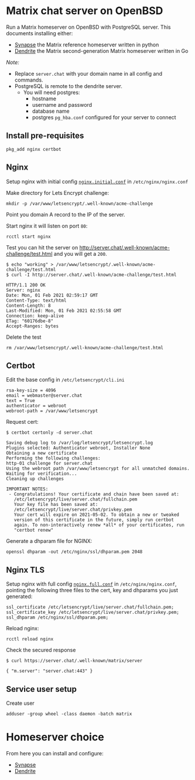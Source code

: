 # Matrix chat server on OpenBSD

Run a Matrix homeserver on OpenBSD with PostgreSQL server. This documents installing either:

 - [Synapse](https://github.com/matrix-org/synapse) the Matrix reference homeserver written in python
 - [Dendrite](https://github.com/matrix-org/dendrite) the Matrix second-generation Matrix homeserver written in Go

*Note:*

 * Replace `server.chat` with your domain name in all config and commands.
 * PostgreSQL is remote to the dendrite server.
   - You will need postgres:
     * hostname
     * username and password
     * database name
     * postgres `pg_hba.conf` configured for your server to connect

## Install pre-requisites

```shell
pkg_add nginx certbot
```

## Nginx

Setup nginx with initial config [`nginx.initial.conf`](./nginx.initial.conf) in `/etc/nginx/nginx.conf`

Make directory for Lets Encrypt challenge:

```shell
mkdir -p /var/www/letsencrypt/.well-known/acme-challenge
```

Point you domain A record to the IP of the server.

Start nginx it will listen on port `80`:

```shell
rcctl start nginx
```

Test you can hit the server on http://server.chat/.well-known/acme-challenge/test.html and you will get a `200`.

```shell
$ echo "working" > /var/www/letsencrypt/.well-known/acme-challenge/test.html
$ curl -I http://server.chat/.well-known/acme-challenge/test.html

HTTP/1.1 200 OK
Server: nginx
Date: Mon, 01 Feb 2021 02:59:17 GMT
Content-Type: text/html
Content-Length: 8
Last-Modified: Mon, 01 Feb 2021 02:55:58 GMT
Connection: keep-alive
ETag: "60176dbe-8"
Accept-Ranges: bytes
```

Delete the test

```shell
rm /var/www/letsencrypt/.well-known/acme-challenge/test.html
```

## Certbot

Edit the base config in `/etc/letsencrypt/cli.ini`

```
rsa-key-size = 4096
email = webmaster@server.chat
text = True
authenticator = webroot
webroot-path = /var/www/letsencrypt
```

Request cert:

```shell
$ certbot certonly -d server.chat

Saving debug log to /var/log/letsencrypt/letsencrypt.log
Plugins selected: Authenticator webroot, Installer None
Obtaining a new certificate
Performing the following challenges:
http-01 challenge for server.chat
Using the webroot path /var/www/letsencrypt for all unmatched domains.
Waiting for verification...
Cleaning up challenges

IMPORTANT NOTES:
 - Congratulations! Your certificate and chain have been saved at:
   /etc/letsencrypt/live/server.chat/fullchain.pem
   Your key file has been saved at:
   /etc/letsencrypt/live/server.chat/privkey.pem
   Your cert will expire on 2021-05-02. To obtain a new or tweaked
   version of this certificate in the future, simply run certbot
   again. To non-interactively renew *all* of your certificates, run
   "certbot renew"
```

Generate a dhparam file for NGINX:

```
openssl dhparam -out /etc/nginx/ssl/dhparam.pem 2048
```

## Nginx TLS

Setup nginx with full config [`nginx.full.conf`](./nginx.full.conf) in `/etc/nginx/nginx.conf`, pointing the following three files to the cert, key and dhparams you just generated:

```nginx
ssl_certificate /etc/letsencrypt/live/server.chat/fullchain.pem;
ssl_certificate_key /etc/letsencrypt/live/server.chat/privkey.pem;
ssl_dhparam /etc/nginx/ssl/dhparam.pem;
```

Reload nginx:

```shell
rcctl reload nginx
```

Check the secured response

```shell
$ curl https://server.chat/.well-known/matrix/server

{ "m.server": "server.chat:443" }
```

## Service user setup

Create user

```shell
adduser -group wheel -class daemon -batch matrix
```

# Homeserver choice

From here you can install and configure:

 - [Synapse](./synapse/)
 - [Dendrite](./dendrite/)